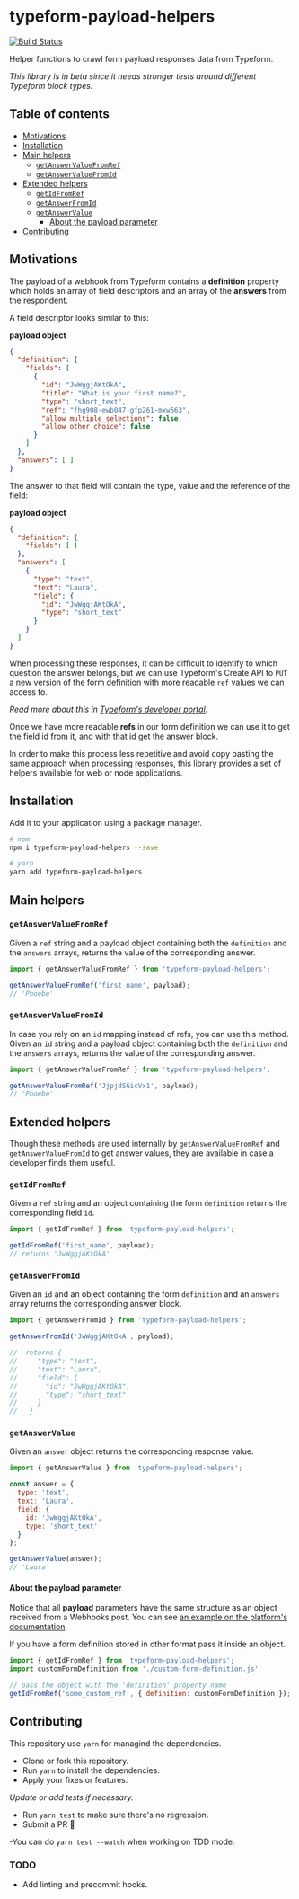 # typeform-payload-helpers

[![Build Status](https://travis-ci.org/jeremenichelli/typeform-payload-helpers.svg?branch=master)](https://travis-ci.org/jeremenichelli/typeform-payload-helpers)

Helper functions to crawl form payload responses data from Typeform.

_This library is in beta since it needs stronger tests around different Typeform block types._

## Table of contents

- [Motivations](#motivations)
- [Installation](#installation)
- [Main helpers](#main-helpers)
  - [`getAnswerValueFromRef`](#getanswervaluefromref)
  - [`getAnswerValueFromId`](#getanswervaluefromid)
- [Extended helpers](#extended-helpers)
  - [`getIdFromRef`](#getidfromref)
  - [`getAnswerFromId`](#getanswerfromid)
  - [`getAnswerValue`](#getanswervalue)
    - [About the payload parameter](#about-the-payload-parameter)
- [Contributing](#contributing)

## Motivations

The payload of a webhook from Typeform contains a **definition** property which holds an array of field descriptors and an array of the **answers** from the respondent.

A field descriptor looks similar to this:

**payload object**

```json
{
  "definition": {
    "fields": [
      {
        "id": "JwWggjAKtOkA",
        "title": "What is your first name?",
        "type": "short_text",
        "ref": "fhg908-ewb047-gfp261-mxw563",
        "allow_multiple_selections": false,
        "allow_other_choice": false
      }
    ]
  },
  "answers": [ ]
}
```

The answer to that field will contain the type, value and the reference of the field:

**payload object**

```json
{
  "definition": {
    "fields": [ ]
  },
  "answers": [
    {
      "type": "text",
      "text": "Laura",
      "field": {
        "id": "JwWggjAKtOkA",
        "type": "short_text"
      }
    }
  ]
}
```

When processing these responses, it can be difficult to identify to which question the answer belongs, but we can use Typeform's Create API to `PUT` a new version of the form definition with more readable `ref` values we can access to.

_Read more about this in [Typeform's developer portal](https://developer.typeform.com/create/reference/update-form/)._

Once we have more readable **refs** in our form definition we can use it to get the field id from it, and with that id get the answer block.

In order to make this process less repetitive and avoid copy pasting the same approach when processing responses, this library provides a set of helpers available for web or node applications.


## Installation

Add it to your application using a package manager.

```sh
# npm
npm i typeform-payload-helpers --save

# yarn
yarn add typeform-payload-helpers
```

## Main helpers

### `getAnswerValueFromRef`

Given a `ref` string and a payload object containing both the `definition` and the `answers` arrays, returns the value of the corresponding answer.

```js
import { getAnswerValueFromRef } from 'typeform-payload-helpers';

getAnswerValueFromRef('first_name', payload);
// 'Phoebe'
```

### `getAnswerValueFromId`

In case you rely on an `id` mapping instead of refs, you can use this method. Given an `id` string and a payload object containing both the `definition` and the `answers` arrays, returns the value of the corresponding answer.

```js
import { getAnswerValueFromRef } from 'typeform-payload-helpers';

getAnswerValueFromRef('JjpjdSGicVx1', payload);
// 'Phoebe'
```

## Extended helpers

Though these methods are used internally by `getAnswerValueFromRef` and `getAnswerValueFromId` to get answer values, they are available in case a developer finds them useful.

### `getIdFromRef`

Given a `ref` string and an object containing the form `definition` returns the corresponding field `id`.

```js
import { getIdFromRef } from 'typeform-payload-helpers';

getIdFromRef('first_name', payload);
// returns 'JwWggjAKtOkA'
```

### `getAnswerFromId`

Given an `id` and an object containing the form `definition` and an `answers` array returns the corresponding answer block.

```js
import { getAnswerFromId } from 'typeform-payload-helpers';

getAnswerFromId('JwWggjAKtOkA', payload);

//  returns {
//     "type": "text",
//     "text": "Laura",
//     "field": {
//       "id": "JwWggjAKtOkA",
//       "type": "short_text"
//     }
//   }
```

### `getAnswerValue`

Given an `answer` object returns the corresponding response value.

```js
import { getAnswerValue } from 'typeform-payload-helpers';

const answer = {
  type: 'text',
  text: 'Laura',
  field: {
    id: 'JwWggjAKtOkA',
    type: 'short_text'
  }
};

getAnswerValue(answer);
// 'Laura'
```

#### About the payload parameter

Notice that all **payload** parameters have the same structure as an object received from a Webhooks post. You can see [an example on the platform's documentation](https://developer.typeform.com/webhooks/example-payload/).

If you have a form definition stored in other format pass it inside an object.

```js
import { getIdFromRef } from 'typeform-payload-helpers';
import customFormDefinition from './custom-form-definition.js'

// pass the object with the 'definition' property name
getIdFromRef('some_custom_ref', { definition: customFormDefinition });
```

## Contributing

This repository use `yarn` for managind the dependencies.

- Clone or fork this repository.
- Run `yarn` to install the dependencies.
- Apply your fixes or features.

_Update or add tests if necessary._

- Run `yarn test` to make sure there's no regression.
- Submit a PR 🎉

-You can do `yarn test --watch` when working on TDD mode.

### TODO

- Add linting and precommit hooks.
